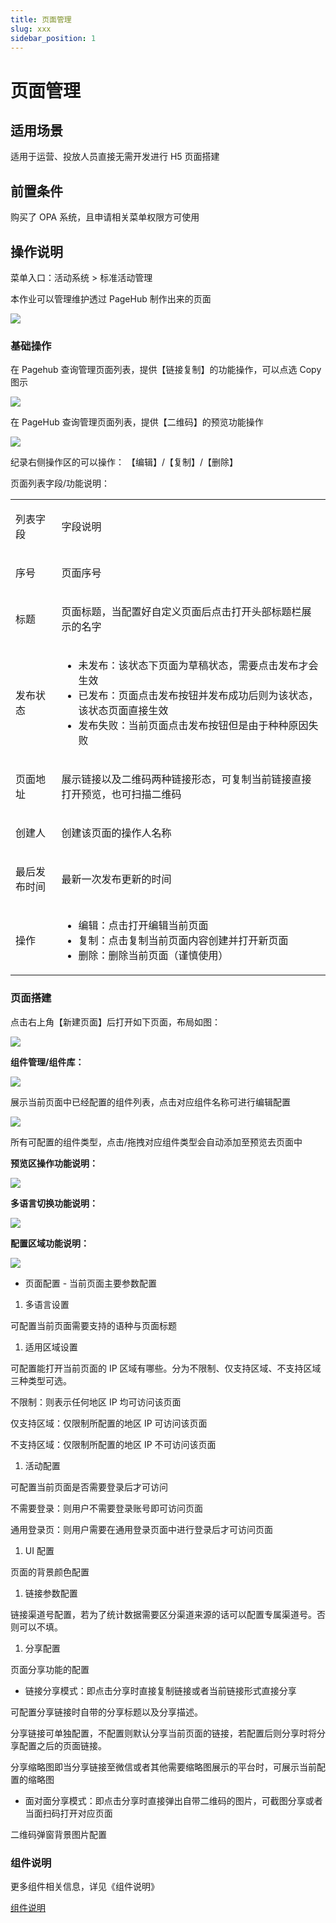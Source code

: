 ```yaml
---
title: 页面管理
slug: xxx
sidebar_position: 1
---
```



# 页面管理

## 适用场景

适用于运营、投放人员直接无需开发进行 H5 页面搭建

## 前置条件

购买了 OPA 系统，且申请相关菜单权限方可使用

## 操作说明

菜单入口：活动系统 &gt; 标准活动管理

本作业可以管理维护透过 PageHub 制作出来的页面

<img src="/assets/QGuJbBjWJorHPNx24wmcASPbn6c.png" src-width="3354" src-height="1454" align="center"/>

### 基础操作

在 Pagehub 查询管理页面列表，提供【链接复制】的功能操作，可以点选 Copy 图示

<img src="/assets/ElZ9bbs4KoASAFxzfHbcuI82npb.png" src-width="3306" src-height="918" align="center"/>

在 PageHub 查询管理页面列表，提供【二维码】的预览功能操作

<img src="/assets/DTt2bvpfmoUMvNxHq2ccUPMdnVb.png" src-width="3286" src-height="1002" align="center"/>

纪录右侧操作区的可以操作： 【编辑】/【复制】/【删除】

页面列表字段/功能说明：

<table>
<colgroup>
<col width="111"/>
<col width="753"/>
</colgroup>
<tbody>
<tr>
<td><p>列表字段</p></td><td><p>字段说明</p></td></tr>
<tr>
<td><p>序号</p></td><td><p>页面序号</p></td></tr>
<tr>
<td><p>标题</p></td><td><p>页面标题，当配置好自定义页面后点击打开头部标题栏展示的名字</p></td></tr>
<tr>
<td><p>发布状态</p></td><td><ul>
<li>未发布：该状态下页面为草稿状态，需要点击发布才会生效</li>
<li>已发布：页面点击发布按钮并发布成功后则为该状态，该状态页面直接生效</li>
<li>发布失败：当前页面点击发布按钮但是由于种种原因失败</li>
</ul></td></tr>
<tr>
<td><p>页面地址</p></td><td><p>展示链接以及二维码两种链接形态，可复制当前链接直接打开预览，也可扫描二维码</p></td></tr>
<tr>
<td><p>创建人</p></td><td><p>创建该页面的操作人名称</p></td></tr>
<tr>
<td><p>最后发布时间</p></td><td><p>最新一次发布更新的时间</p></td></tr>
<tr>
<td><p>操作</p></td><td><ul>
<li>编辑：点击打开编辑当前页面</li>
<li>复制：点击复制当前页面内容创建并打开新页面</li>
<li>删除：删除当前页面（谨慎使用）</li>
</ul></td></tr>
</tbody>
</table>

### 页面搭建

点击右上角【新建页面】后打开如下页面，布局如图：

<img src="/assets/Zh1IbgDnNoTWGvxPVvHcHKMmnkd.png" src-width="1921" src-height="989" align="center"/>

**组件管理/组件库：**

<div class="grid gap-3 grid-cols-2">
<div>
<img src="/assets/UPgQbHr6ooNDh6xqDH0cTKlMnDb.png" src-width="664" src-height="754" align="center"/>

<p>展示当前页面中已经配置的组件列表，点击对应组件名称可进行编辑配置</p>
</div>
<div>
<img src="/assets/F4HkbavmTold0hx5eAzcBJIwng4.png" src-width="690" src-height="1268" align="center"/>

<p>所有可配置的组件类型，点击/拖拽对应组件类型会自动添加至预览去页面中</p>
</div>
</div>

**预览区操作功能说明：**

<img src="/assets/YphHbwclvoWZlAx1VHjc8W2Nnye.png" src-width="2406" src-height="1832" align="center"/>

**多语言切换功能说明：**

<img src="/assets/NFkubXQRMoAilOxCz5ScozPPnHd.png" src-width="800" src-height="356"/>

**配置区域功能说明：**

<img src="/assets/TkVAbY38uoyCQRxoVB6cXwVEnhb.png" src-width="696" src-height="632"/>

- 页面配置 - 当前页面主要参数配置

1. 多语言设置

可配置当前页面需要支持的语种与页面标题

1. 适用区域设置

可配置能打开当前页面的 IP 区域有哪些。分为不限制、仅支持区域、不支持区域三种类型可选。

不限制：则表示任何地区 IP 均可访问该页面

仅支持区域：仅限制所配置的地区 IP 可访问该页面

不支持区域：仅限制所配置的地区 IP 不可访问该页面

1. 活动配置

可配置当前页面是否需要登录后才可访问

不需要登录：则用户不需要登录账号即可访问页面

通用登录页：则用户需要在通用登录页面中进行登录后才可访问页面

1. UI 配置

页面的背景颜色配置

1. 链接参数配置

链接渠道号配置，若为了统计数据需要区分渠道来源的话可以配置专属渠道号。否则可以不填。

1. 分享配置

页面分享功能的配置

- 链接分享模式：即点击分享时直接复制链接或者当前链接形式直接分享

可配置分享链接时自带的分享标题以及分享描述。

分享链接可单独配置，不配置则默认分享当前页面的链接，若配置后则分享时将分享配置之后的页面链接。

分享缩略图即当分享链接至微信或者其他需要缩略图展示的平台时，可展示当前配置的缩略图

- 面对面分享模式：即点击分享时直接弹出自带二维码的图片，可截图分享或者当面扫码打开对应页面

二维码弹窗背景图片配置

### 组件说明

更多组件相关信息，详见《组件说明》

[组件说明](./D3MZwurWOiWBsHkeLhVc8tR1nbf) 


